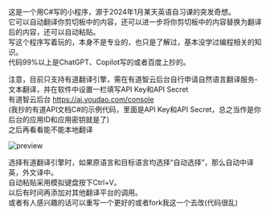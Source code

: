 这是一个用C#写的小程序，源于2024年1月某天英语自习课的突发奇想。  
它可以自动翻译你剪切板中的内容，还可以进一步将你剪切板中的内容替换为翻译后的内容，还可以自动粘贴。  
写这个程序写着玩的，本身不是专业的，也只是了解过，基本没学过编程相关的知识。  
代码99%以上是ChatGPT、Copilot写的或者百度上抄的。 

  注意，目前只支持有道翻译引擎，需在有道智云后台自行申请自然语言翻译服务-文本翻译，并在软件中设置一栏填写API Key和API Secret  
  有道智云后台 https://ai.youdao.com/console  
(我抄的有道API文档C#的示例代码，里面是API Key和API Secret，总之当作是你后台的应用ID和应用密钥就是了)  
之后再看看能不能本地翻译

![preview](https://github.com/Enlixk/ClipboardTranslator/assets/58211772/95ad4be8-707c-4577-9d00-1c86a0d3dd33)  
  
选择有道翻译引擎时，如果原语言和目标语言均选择“自动选择”，那么自动中译英，外文译中。  
自动粘贴采用模拟键盘按下Ctrl+V。  
以后有时间再添加对其他翻译平台的调用。  
或者有人感兴趣的话可以重写一个更好的或者fork我这一个去改(代码很乱)  

